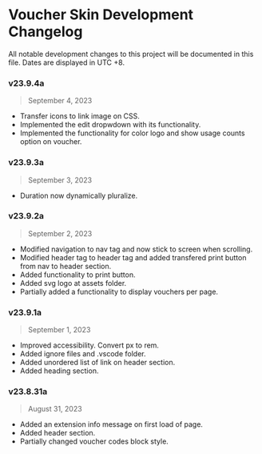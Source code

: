 # Voucher Skin Development Changelog
All notable development changes to this project will be documented in this file. Dates are displayed in UTC +8.


### v23.9.4a
> September 4, 2023
- Transfer icons to link image on CSS.
- Implemented the edit dropwdown with its functionality.
- Implemented the functionality for color logo and show usage counts option on voucher.

### v23.9.3a
> September 3, 2023
- Duration now dynamically pluralize.

### v23.9.2a
> September 2, 2023
- Modified navigation to nav tag and now stick to screen when scrolling.
- Modified header tag to header tag and added transfered print button from nav to header section.
- Added functionality to print button.
- Added svg logo at assets folder.
- Partially added a functionality to display vouchers per page.

### v23.9.1a
> September 1, 2023
- Improved accessibility. Convert px to rem.
- Added ignore files and .vscode folder.
- Added unordered list of link on header section.
- Added heading section.

### v23.8.31a
> August 31, 2023
- Added an extension info message on first load of page.
- Added header section.
- Partially changed voucher codes block style.
